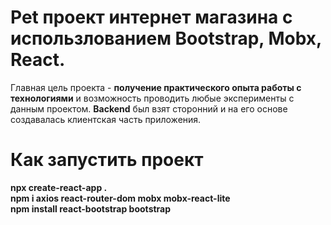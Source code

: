 # Pet проект интернет магазина с использлованием Bootstrap, Mobx, React. 
  Главная цель проекта - **получение практического опыта работы с технологиями** и возможность проводить любые эксперименты с данным проектом.
  **Backend** был взят сторонний и на его основе создавалась клиентская часть приложения.

# Как запустить проект
  **npx create-react-app .\
  npm i axios react-router-dom mobx mobx-react-lite\
  npm install react-bootstrap bootstrap**
